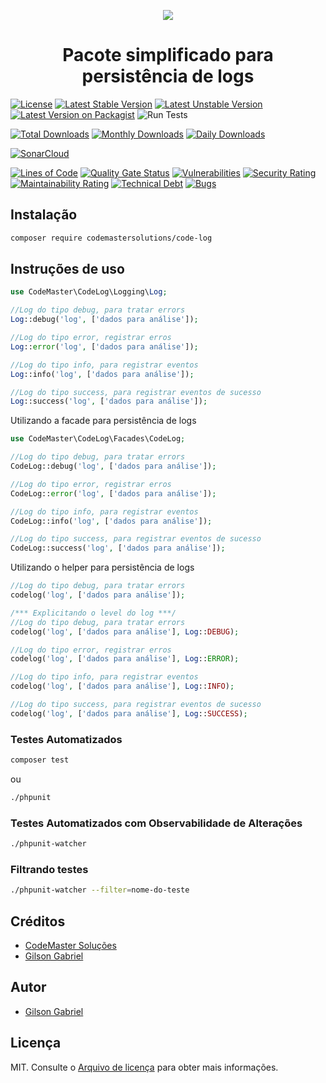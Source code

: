 <p align="center">
    <a href="https://codemastersolucoes.com" target="_blank">
        <img data-testid="logo" src="https://cms-public-images.s3.amazonaws.com/logo.png">
    </a>
    <h1 align="center">Pacote simplificado para persistência de logs</h1>
</p>

[![License](https://poser.pugx.org/codemastersolutions/code-log/license)](https://github.com/codemastersolutions/code-log/blob/HEAD/LICENSE.md)
[![Latest Stable Version](https://poser.pugx.org/codemastersolutions/code-log/v)](//packagist.org/packages/codemastersolutions/code-log)
[![Latest Unstable Version](https://poser.pugx.org/codemastersolutions/code-log/v/unstable)](//packagist.org/packages/codemastersolutions/code-log)
[![Latest Version on Packagist](https://img.shields.io/packagist/v/codemastersolutions/code-log.svg)](https://packagist.org/packages/codemastersolutions/code-log)
![Run Tests](https://github.com/codemastersolutions/code-log/workflows/Run%20Tests/badge.svg?branch=main)

[![Total Downloads](https://poser.pugx.org/codemastersolutions/code-log/downloads)](//packagist.org/packages/codemastersolutions/code-log)
[![Monthly Downloads](https://poser.pugx.org/codemastersolutions/code-log/d/monthly)](//packagist.org/packages/codemastersolutions/code-log)
[![Daily Downloads](https://poser.pugx.org/codemastersolutions/code-log/d/daily)](//packagist.org/packages/codemastersolutions/code-log)

[![SonarCloud](https://sonarcloud.io/images/project_badges/sonarcloud-black.svg)](https://sonarcloud.io/dashboard?id=codemastersolutions_code-log)

[![Lines of Code](https://sonarcloud.io/api/project_badges/measure?project=codemastersolutions_code-log&metric=ncloc)](https://sonarcloud.io/dashboard?id=codemastersolutions_code-log)
[![Quality Gate Status](https://sonarcloud.io/api/project_badges/measure?project=codemastersolutions_code-log&metric=alert_status)](https://sonarcloud.io/dashboard?id=codemastersolutions_code-log)
[![Vulnerabilities](https://sonarcloud.io/api/project_badges/measure?project=codemastersolutions_code-log&metric=vulnerabilities)](https://sonarcloud.io/dashboard?id=codemastersolutions_code-log)
[![Security Rating](https://sonarcloud.io/api/project_badges/measure?project=codemastersolutions_code-log&metric=security_rating)](https://sonarcloud.io/dashboard?id=codemastersolutions_code-log)
[![Maintainability Rating](https://sonarcloud.io/api/project_badges/measure?project=codemastersolutions_code-log&metric=sqale_rating)](https://sonarcloud.io/dashboard?id=codemastersolutions_code-log)
[![Technical Debt](https://sonarcloud.io/api/project_badges/measure?project=codemastersolutions_code-log&metric=sqale_index)](https://sonarcloud.io/dashboard?id=codemastersolutions_code-log)
[![Bugs](https://sonarcloud.io/api/project_badges/measure?project=codemastersolutions_code-log&metric=bugs)](https://sonarcloud.io/dashboard?id=codemastersolutions_code-log)

## Instalação

``` bash
composer require codemastersolutions/code-log
```

## Instruções de uso

``` php
use CodeMaster\CodeLog\Logging\Log;

//Log do tipo debug, para tratar errors
Log::debug('log', ['dados para análise']);

//Log do tipo error, registrar erros
Log::error('log', ['dados para análise']);

//Log do tipo info, para registrar eventos
Log::info('log', ['dados para análise']);

//Log do tipo success, para registrar eventos de sucesso
Log::success('log', ['dados para análise']);
```

Utilizando a facade para persistência de logs

``` php
use CodeMaster\CodeLog\Facades\CodeLog;

//Log do tipo debug, para tratar errors
CodeLog::debug('log', ['dados para análise']);

//Log do tipo error, registrar erros
CodeLog::error('log', ['dados para análise']);

//Log do tipo info, para registrar eventos
CodeLog::info('log', ['dados para análise']);

//Log do tipo success, para registrar eventos de sucesso
CodeLog::success('log', ['dados para análise']);
```

Utilizando o helper para persistência de logs

``` php
//Log do tipo debug, para tratar errors
codelog('log', ['dados para análise']);

/*** Explicitando o level do log ***/
//Log do tipo debug, para tratar errors
codelog('log', ['dados para análise'], Log::DEBUG);

//Log do tipo error, registrar erros
codelog('log', ['dados para análise'], Log::ERROR);

//Log do tipo info, para registrar eventos
codelog('log', ['dados para análise'], Log::INFO);

//Log do tipo success, para registrar eventos de sucesso
codelog('log', ['dados para análise'], Log::SUCCESS);
```

### Testes Automatizados

``` bash
composer test
```

ou

``` bash
./phpunit
```

### Testes Automatizados com Observabilidade de Alterações

``` bash
./phpunit-watcher
```

### Filtrando testes

``` bash
./phpunit-watcher --filter=nome-do-teste
```

## Créditos

- [CodeMaster Soluções](https://github.com/codemastersolutions)
- [Gilson Gabriel](https://github.com/gilsongabriel)

## Autor

- [Gilson Gabriel](https://github.com/gilsongabriel)

## Licença

MIT. Consulte o [Arquivo de licença](LICENSE.md) para obter mais informações.
